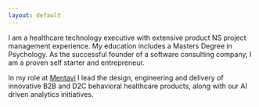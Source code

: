 ```yaml
---
layout: default
---
```


I am a healthcare technology executive with extensive product NS project management experience. My education includes a Masters Degree in Psychology. As the successful founder of a software consulting company, I am a proven self starter and entrepreneur.     

In my role at [Mentavi](https://mentavi.com) I lead the design, engineering and delivery of innovative B2B and D2C behavioral healthcare products, along with our AI driven analytics initiatives.  

